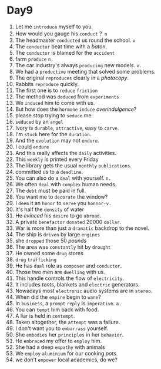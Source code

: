 # Day9

1. Let me `introduce` myself to you. 
2. How would you gauge his `conduct`？ `n`
3. The headmaster `conducted` us round the school.  `v`
4. The `conductor` beat time with a _baton_.
5. The `conductor` is blamed for the `accident`
6. farm `produce` `n.`
7. The car industry's always `producing` new models. `v.`
8. We had a `productive` meeting that solved some problems.
9. The original `reproduces` clearly in a _photocopy_.
10. Rabbits `reproduce` quickly.
11. The first one is to `reduce` `friction`
12. The method was `deduced` from `experiments` 
13. We `induced` him to come with us.
14. But how does the `hormone` `induce` _overindulgence_?
15. please stop trying to `seduce` me.
16. `seduced` by an `angel`
17. Ivory is `durable`, `attractive`, easy to `carve`.
18. I'm `stuck` here for the `duration`.
19. And the `evolution` may not `endure`.
20. I could `endure`
21. And this really affects the `daily` activities.
22. This `weekly` is printed every Friday
23. The library gets the usual `monthly` `publications`.
24. committed us to a `deadline`.
25. You can also do a `deal` with yourself. `n.`
26. We often `deal` with `complex` human needs.
27. The `debt` must be paid in full.
28. You want me to `decorate` the window?
29. I `deem` it an `honor` to `serve` you `honnor-v.`
30. It's half the `density` of water
31. He _evinced_ his `desire` to go `abroad`.
32. A private `benefactor` `donated` 20000 `dollar`.
33. War is more than just a `dramatic` backdrop to the novel.
34. The ship is `driven` by large `engines`
35. she `dropped` those 50 _pounds_
36. The area was `constantly` hit by `drought`
37. He owned some `drug` stores
38. `drug` `trafficking`
39. He has `dual` role as `composer` and `conductor`.
40. Those two men are `dwelling` with us.
41. This handle controls the flow of `electricity`.
42. It includes _tents_, blankets and `electric` generators.
43. Nowadays most `electronic` audio systems are in `stereo`.
44. When did the `empire` begin to `wane`?
45. In `business`, a `prompt` `reply` is `imperative`. `a.`
46. You can `tempt` him back with food.
47. A liar is held in `contempt`.
48. Taken altogether, the `attempt` was a failure.
49. I don't want you to `embarrass` yourself.
50. She `embodies` her `principles` in her `behavior`.
51. He `embraced` my offer to `employ` him.
52. She had a deep `empathy` with animals
53. We `employ` `aluminium` for our cooking _pots_.
54.  we don't `empower` local academics, do we?

<ClickAble />


